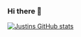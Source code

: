<h3 align='left'>Hi there 👋</h3>
<p align='left'>
  <a href="https://github.com/JustinMeimar"><img src="https://github-readme-stats.vercel.app/api?username=JustinMeimar&amp;theme=tokyonight" alt="Justins GitHub stats">
  </a>
</p>
